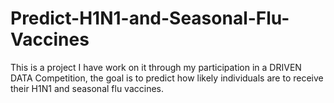 # Predict-H1N1-and-Seasonal-Flu-Vaccines
This is a project I have work on it through my participation in a DRIVEN DATA Competition, the goal is to predict how likely individuals are to receive their H1N1 and seasonal flu vaccines.
